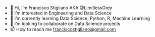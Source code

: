 - 👋 Hi, I’m Francisco Stigliano AKA @LimitlessGrey
- 👀 I’m interested in Engineering and Data Science
- 🌱 I’m currently learning Data Science, Python, R, Machine Learning
- 💞️ I’m looking to collaborate on Data Science projects
- 📫 How to reach me franciscostigliano@gmail.com

<!---
LimitlessGrey/LimitlessGrey is a ✨ special ✨ repository because its `README.md` (this file) appears on your GitHub profile.
You can click the Preview link to take a look at your changes.
--->

